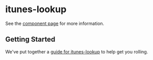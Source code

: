 itunes-lookup
================

See the [component page](http://niklasdstrom.github.io/itunes-lookup) for more information.

## Getting Started

We've put together a [guide for itunes-lookup](http://www.polymer-project.org/docs/start/reusableelements.html) to help get you rolling.
